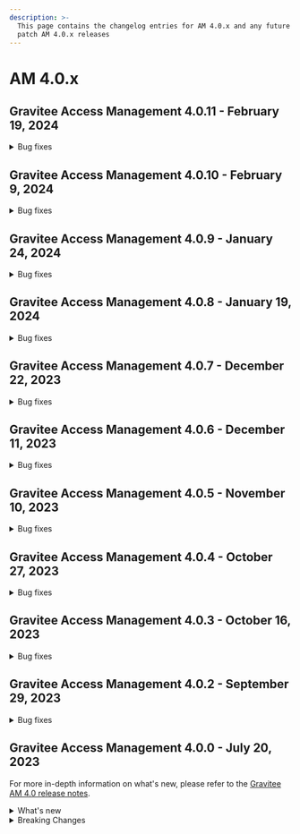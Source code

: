```yaml
---
description: >-
  This page contains the changelog entries for AM 4.0.x and any future minor or
  patch AM 4.0.x releases
---
```


# AM 4.0.x

## Gravitee Access Management 4.0.11 - February 19, 2024

<details>

<summary>Bug fixes</summary>

**Gateway**

* Unable to finalize SAML authentication using HTTP-POST binding [#9485](https://github.com/gravitee-io/issues/issues/9485)
* Security Domain may not be loaded on Gateway startup [#9496](https://github.com/gravitee-io/issues/issues/9496)
* Custom email not being sent when resending account registered verification email [#9500](https://github.com/gravitee-io/issues/issues/9500)
* Do not log stack trace when user has to provide password after webauthn authentication [#9503](https://github.com/gravitee-io/issues/issues/9503)

**Console**

* Missing read password policy role [#8924](https://github.com/gravitee-io/issues/issues/8924)

**Other**

* SAML 2.0 Identity Provider requires AM dependency update [#9515](https://github.com/gravitee-io/issues/issues/9515)

</details>

## Gravitee Access Management 4.0.10 - February 9, 2024

<details>

<summary>Bug fixes</summary>

**Gateway**

* Invalid form parameter when ResponseMode is set to form\_post [#9179](https://github.com/gravitee-io/issues/issues/9179)
* SCIM search operator PR doesn't work as expected [#9265](https://github.com/gravitee-io/issues/issues/9265)
* Authentication flow rejected due to redirect\_uri when PAR is used [#9478](https://github.com/gravitee-io/issues/issues/9478)
* WebAuthn: "Force authenticator integrity" - LastCheckedAt systematically updated at each webauthn login [#9327](https://github.com/gravitee-io/issues/issues/9327)

</details>

## Gravitee Access Management 4.0.9 - January 24, 2024

<details>

<summary>Bug fixes</summary>

**Gateway**

* Passwordless not working for iOS v17.2.1 [#9470](https://github.com/gravitee-io/issues/issues/9470)

</details>

## Gravitee Access Management 4.0.8 - January 19, 2024

<details>

<summary>Bug fixes</summary>

**Gateway**

* Avoid BodyHandler processing for GET request [#9352](https://github.com/gravitee-io/issues/issues/9352)
* WebAuthnCredentialId is null into the EL context [#9455](https://github.com/gravitee-io/issues/issues/9455)

</details>

## Gravitee Access Management 4.0.7 - December 22, 2023

<details>

<summary>Bug fixes</summary>

**Gateway**

* Session expired problem - X-XRF-TOKEN [#9398](https://github.com/gravitee-io/issues/issues/9398)
* 500 response received on creating user with /scim endpoint with duplicate externalId [#9421](https://github.com/gravitee-io/issues/issues/9421)
* Exclude null value from SCIM UserMapper [#9427](https://github.com/gravitee-io/issues/issues/9427)

**Management API**

* Unable to list users [#9125](https://github.com/gravitee-io/issues/issues/9125)

</details>

## Gravitee Access Management 4.0.6 - December 11, 2023

<details>

<summary>Bug fixes</summary>

**Gateway**

* Excessive number of ExpiredJWTException errors in Gravitee logs [#9261](https://github.com/gravitee-io/issues/issues/9261)
* Original Parameters lost during redirect using SAML Handler [#9393](https://github.com/gravitee-io/issues/issues/9393)
* Avoid logging GeoIP error stackstrace [#9401](https://github.com/gravitee-io/issues/issues/9401)

**Other**

* Invalid value in Issuer for Response [#9409](https://github.com/gravitee-io/issues/issues/9409)
* MessageDigest Encoder is not ThreadSafe [#9413](https://github.com/gravitee-io/issues/issues/9413)
* Configuration files are being overwritten during YUM update [#9368](https://github.com/gravitee-io/issues/issues/9368)

</details>

## Gravitee Access Management 4.0.5 - November 10, 2023

<details>

<summary>Bug fixes</summary>

**Gateway**

* Deadlock during generate AccessToken [#9238](https://github.com/gravitee-io/issues/issues/9238)

**Other**

* Upgrade Groovy policy [#9229](https://github.com/gravitee-io/issues/issues/9229)
* EnrollmentMFA policy doesn't manage the useVariableFactorSecurity setting [#9365](https://github.com/gravitee-io/issues/issues/9365)

</details>

## Gravitee Access Management 4.0.4 - October 27, 2023

<details>

<summary>Bug fixes</summary>

**Gateway**

* Application error when using an undefined translation [#9237](https://github.com/gravitee-io/issues/issues/9237)
* Registration confirmation Javascript error (anti-XSRF token) [#9276](https://github.com/gravitee-io/issues/issues/9276)
* Quotes are lost in Gravitee AM forms [#9326](https://github.com/gravitee-io/issues/issues/9326)
* When a resource plugin has been removed from the installation, other resources may not be loaded [#9344](https://github.com/gravitee-io/issues/issues/9344)

**Management API**

* Management API hangs completely [#9339](https://github.com/gravitee-io/issues/issues/9339)

**Other**

* EnrichProfile reset factor defined by EnrollMFA policy [#9161](https://github.com/gravitee-io/issues/issues/9161)

</details>

## Gravitee Access Management 4.0.3 - October 16, 2023

<details>

<summary>Bug fixes</summary>

**Gateway**

* Align XSRF token TTL to the user session TTL [#9282](https://github.com/gravitee-io/issues/issues/9282)

**Management API**

* Wrong values returned by Gravitee AM Management API [#9141](https://github.com/gravitee-io/issues/issues/9141)
* AM Management API should start even with missing or unknown Identity Provider plugins [#9230](https://github.com/gravitee-io/issues/issues/9230)

**Other**

* MS SqlServer 10.2 onwards driver support [#9178](https://github.com/gravitee-io/issues/issues/9178)
* Upgrade script for 3.21.6 does not work as expected [#9288](https://github.com/gravitee-io/issues/issues/9288)
* Update Mongo script to create indices [#9291](https://github.com/gravitee-io/issues/issues/9291)

</details>

## Gravitee Access Management 4.0.2 - September 29, 2023

<details>

<summary>Bug fixes</summary>

**Gateway**

* AM allows invalid emails during MFA enrollment which prevents future logins and presents an attack vector [#8887](https://github.com/gravitee-io/issues/issues/8887)
* Gravitee AM: Search users using SCIM query [#9109](https://github.com/gravitee-io/issues/issues/9109)
* 500 internal server error due to invalid HTML template in enroll, login , challenge form [#9111](https://github.com/gravitee-io/issues/issues/9111)
* AM: Invalid encoding value after multiple redirects [#9154](https://github.com/gravitee-io/issues/issues/9154)
* Filter is not implemented in SCIM group endpoint [#9183](https://github.com/gravitee-io/issues/issues/9183)
* Key usage is always "enc" [#9236](https://github.com/gravitee-io/issues/issues/9236)

**Management API**

* Multiple concurrent requests create users with duplicated usernames [#9117](https://github.com/gravitee-io/issues/issues/9117)

**Console**

* After a migration, the IDP checkbox `Allow CRUD operation` is not shown as enabled in the UI but is enabled in the backend [#9123](https://github.com/gravitee-io/issues/issues/9123)

**Other**

* When the pre-registration option is set, we are not able to finish the registration properly [#9221](https://github.com/gravitee-io/issues/issues/9221)
* Allow the bypass of MongoDB indices creation [#9232](https://github.com/gravitee-io/issues/issues/9232)
* Map of claims unusable in EL [#9240](https://github.com/gravitee-io/issues/issues/9240)
* Alerts Dashboard is not retaining the alert channel selection/deselection [#9253](https://github.com/gravitee-io/issues/issues/9253)

</details>

## Gravitee Access Management 4.0.0 - July 20, 2023

For more in-depth information on what's new, please refer to the [Gravitee AM 4.0 release notes](../release-notes/).

<details>

<summary>What's new</summary>

**Enterprise Edition**

Some plugins are now part of the Enterprise Edition:

* idp-saml2
* idp-ldap
* idp-azure-ad
* idp-franceconnect
* idp-salesforce
* factor-call
* factor-sms
* factor-fido2
* factor-http
* factor-recovery-code
* factor-otp-sender
* resource-twilio

**Community Edition**

If you use the Community Edition, for each enterprise feature you will have a dedicated pop-up to suggest the enterprise version.

* Password: Password salt format option
* Flows: Add new TOKEN flow
* MFA: Initiate MFA Enrollment via OpenID Connect 1.0
* Send email verification link
* Ability to re-trigger verification email
* Passwordless: Name passwordless device

**Gateway**

* It is impossible to see the user that consented the user consent in the audit log: [#9049](https://github.com/gravitee-io/issues/issues/9049)
* Allow OTP factor to handle clock drift issues: [#9074](https://github.com/gravitee-io/issues/issues/9074)

**Management API**

* Create account with uppercase username: [#8966](https://github.com/gravitee-io/issues/issues/8966)

**Other**

* Index name is too long: [#8814](https://github.com/gravitee-io/issues/issues/8814)
* Allow Enrich User Profile policy to accept objects as new claims
* WebAuthn post login flow does not contain webAuthnCredentialId
* Column messages in `i18n_dictionary_entries` table has too few characters

</details>

<details>

<summary>Breaking Changes</summary>

**NOTE:** To take advantage of these new features and incorporate these breaking changes, use the [migration guide](../../getting-started/install-and-upgrade-guides/upgrade-guide.md).

**MongoDB index names**

Starting from AM 4.0, the MongoDB indices are now named using the first letters of the fields that compose the index. This change will allow the automatic management of index creation on DocumentDB. This change requires the execution of a MongoDB script to delete and then recreate AM indices. See the [migration guide](../../getting-started/install-and-upgrade-guides/upgrade-guide.md).

**Enterprise Edition plugins**

As mentioned in the [changelog](am-4.0.x-changelog.md), some plugins are now only available to Enterprise Edition and to use them requires a license.

</details>
